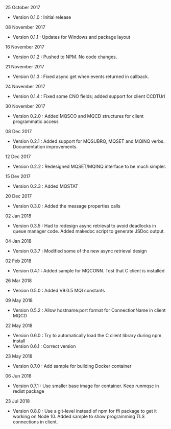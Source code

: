 
25 October 2017
* Version 0.1.0 : Initial release

08 November 2017
* Version 0.1.1 : Updates for Windows and package layout

16 November 2017
* Version 0.1.2 : Pushed to NPM. No code changes.

21 November 2017
* Version 0.1.3 : Fixed async get when events returned in callback.

24 November 2017
* Version 0.1.4 : Fixed some CNO fields; added support for client CCDTUrl

30 November 2017
* Version 0.2.0 : Added MQSCO and MQCD structures for client programmatic access

08 Dec 2017
* Version 0.2.1 : Added support for MQSUBRQ, MQSET and MQINQ verbs. Documentation improvements.

12 Dec 2017
* Version 0.2.2 : Redesigned MQSET/MQINQ interface to be much simpler.

15 Dev 2017
* Version 0.2.3 : Added MQSTAT

20 Dec 2017
* Version 0.3.0 : Added the message properties calls

02 Jan 2018
* Version 0.3.5 : Had to redesign async retrieval to avoid deadlocks
in queue manager code. Added makedoc script to generate JSDoc output.

04 Jan 2018
* Version 0.3.7 : Modified some of the new async retrieval design

02 Feb 2018
* Version 0.4.1 : Added sample for MQCONN. Test that C client is installed

26 Mar 2018
* Version 0.5.0 : Added V9.0.5 MQI constants

09 May 2018
* Version 0.5.2 : Allow hostname:port format for ConnectionName in client MQCD

22 May 2018
* Version 0.6.0 : Try to automatically load the C client library during npm install
* Version 0.6.1 : Correct version

23 May 2018
* Version 0.7.0 : Add sample for building Docker container

06 Jun 2018
* Version 0.7.1 : Use smaller base image for container. Keep runmqsc in redist package

23 Jul 2018
* Version 0.8.0 : Use a git-level instead of npm for ffi package to get it working on Node 10.
Added sample to show programming TLS connections in client.
